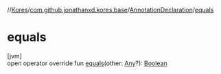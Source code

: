 //[Kores](../../../index.md)/[com.github.jonathanxd.kores.base](../index.md)/[AnnotationDeclaration](index.md)/[equals](equals.md)

# equals

[jvm]\
open operator override fun [equals](equals.md)(other: [Any](https://kotlinlang.org/api/latest/jvm/stdlib/kotlin/-any/index.html)?): [Boolean](https://kotlinlang.org/api/latest/jvm/stdlib/kotlin/-boolean/index.html)
